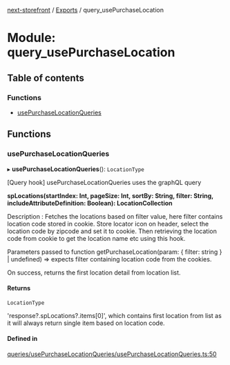 [next-storefront](../README.md) / [Exports](../modules.md) / query_usePurchaseLocation

# Module: query_usePurchaseLocation

## Table of contents

### Functions

- [usePurchaseLocationQueries](query_usePurchaseLocation.md#usepurchaselocationqueries)

## Functions

### usePurchaseLocationQueries

▸ **usePurchaseLocationQueries**(): `LocationType`

[Query hook] usePurchaseLocationQueries uses the graphQL query

<b>spLocations(startIndex: Int, pageSize: Int, sortBy: String, filter: String, includeAttributeDefinition: Boolean): LocationCollection</b>

Description : Fetches the locations based on filter value, here filter contains location code stored in cookie.
Store locator icon on header, select the location code by zipcode and set it to cookie.
Then retrieving the location code from cookie to get the location name etc using this hook.

Parameters passed to function getPurchaseLocation(param: { filter: string } | undefined) => expects filter containing location code from the cookies.

On success, returns the first location detail from location list.

#### Returns

`LocationType`

'response?.spLocations?.items[0]', which contains first location from list as it will always return single item based on location code.

#### Defined in

[queries/usePurchaseLocationQueries/usePurchaseLocationQueries.ts:50](https://github.com/KiboSoftware/nextjs-storefront/blob/98414f4/hooks/queries/usePurchaseLocationQueries/usePurchaseLocationQueries.ts#L50)

